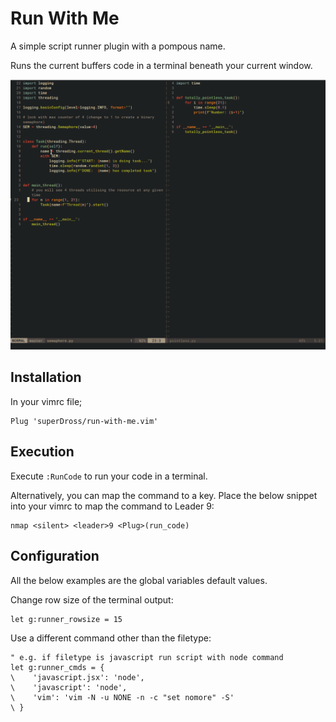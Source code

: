# Run With Me

A simple script runner plugin with a pompous name.

Runs the current buffers code in a terminal beneath your current window.

![](docs/run-with-me.gif)

## Installation

In your vimrc file;

```vim
Plug 'superDross/run-with-me.vim'
```


## Execution

Execute `:RunCode` to run your code in a terminal.

Alternatively, you can map the command to a key. Place the below snippet into your vimrc to map the command to Leader 9:

```vim
nmap <silent> <leader>9 <Plug>(run_code)
```


## Configuration

All the below examples are the global variables default values.

Change row size of the terminal output:

```vim
let g:runner_rowsize = 15
```

Use a different command other than the filetype:

```vim
" e.g. if filetype is javascript run script with node command
let g:runner_cmds = {
\    'javascript.jsx': 'node',
\    'javascript': 'node',
\    'vim': 'vim -N -u NONE -n -c "set nomore" -S'
\ }
```
